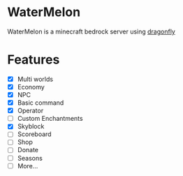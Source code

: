 # WaterMelon
WaterMelon is a minecraft bedrock server using [dragonfly](https://github.com/df-mc/dragonfly)


# Features

- [X]  Multi worlds
- [X] Economy
- [X] NPC
- [X] Basic command
- [X] Operator
- [ ] Custom Enchantments
- [X] Skyblock
- [ ] Scoreboard
- [ ] Shop
- [ ] Donate
- [ ] Seasons
- [ ] More...
